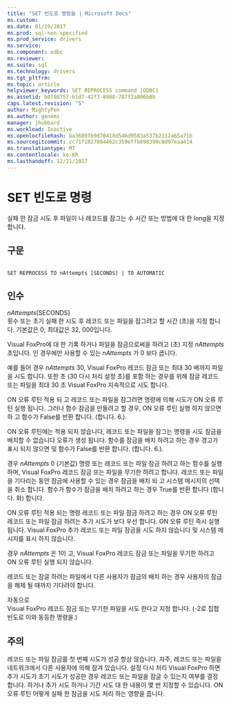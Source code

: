 ```yaml
---
title: "SET 빈도로 명령을 | Microsoft Docs"
ms.custom: 
ms.date: 01/19/2017
ms.prod: sql-non-specified
ms.prod_service: drivers
ms.service: 
ms.component: odbc
ms.reviewer: 
ms.suite: sql
ms.technology: drivers
ms.tgt_pltfrm: 
ms.topic: article
helpviewer_keywords: SET REPROCESS command [ODBC]
ms.assetid: b0708757-b1d7-42f3-8988-787f2a806b8b
caps.latest.revision: "5"
author: MightyPen
ms.author: genemi
manager: jhubbard
ms.workload: Inactive
ms.openlocfilehash: ba3689fb9d70418d546d9583a537b2112a65a71b
ms.sourcegitcommit: cc71f1027884462c359effb898390c8d97eaa414
ms.translationtype: MT
ms.contentlocale: ko-KR
ms.lasthandoff: 12/21/2017
---
```

# <a name="set-reprocess-command"></a>SET 빈도로 명령
실패 한 잠금 시도 후 파일이 나 레코드를 잠그는 수 시간 또는 방법에 대 한 long을 지정 합니다.  
  
## <a name="syntax"></a>구문  
  
```  
  
SET REPROCESS TO nAttempts [SECONDS] | TO AUTOMATIC  
```  
  
## <a name="arguments"></a>인수  
 *nAttempts*[SECONDS]  
 횟수 또는 초기 실패 한 시도 후 레코드 또는 파일을 잠그려고 할 시간 (초)을 지정 합니다. 기본값은 0; 최대값은 32, 000입니다.  
  
 Visual FoxPro에 대 한 기록 하거나 파일을 잠금으로써을 하려고 (초) 지정 *nAttempts* 초입니다. 인 경우에만 사용할 수 있는 *nAttempts* 가 0 보다 큽니다.  
  
 예를 들어 경우 *nAttempts* 30, Visual FoxPro 레코드 잠금 또는 최대 30 배까지 파일을 시도 합니다. 또한 초 (30 다시 처리 설정 초)를 포함 하는 경우를 위해 잠글 레코드 또는 파일을 최대 30 초 Visual FoxPro 지속적으로 시도 합니다.  
  
 ON 오류 루틴 적용 되 고 레코드 또는 파일을 잠그려면 명령에 의해 시도가 ON 오류 루틴 실행 됩니다. 그러나 함수 잠금을 만들려고 할 경우, ON 오류 루틴 실행 하지 않으면 하 고 함수가 False를 반환 합니다. (합니다. 6.).  
  
 ON 오류 루틴에는 적용 되지 않습니다, 레코드 또는 파일을 잠그는 명령을 시도 잠금을 배치할 수 없습니다 오류가 생성 됩니다. 함수를 잠금을 배치 하려고 하는 경우 경고가 표시 되지 않으면 및 함수가 False를 반환 합니다. (합니다. 6.).  
  
 경우 *nAttempts* 0 (기본값) 명령 또는 레코드 또는 파일 잠금 하려고 하는 함수를 실행 하며, Visual FoxPro 레코드 잠금 또는 파일을 무기한 하려고 합니다. 레코드 또는 파일을 기다리는 동안 잠금에 사용할 수 있는 경우 잠금을 배치 되 고 시스템 메시지의 선택을 취소 합니다. 함수가 함수가 잠금을 배치 하려고 하는 경우 True를 반환 합니다 (합니다. 화) 합니다.  
  
 ON 오류 루틴 적용 되는 명령 레코드 또는 파일 잠금 하려고 하는 경우 ON 오류 루틴 레코드 또는 파일 잠금 하려는 추가 시도가 보다 우선 합니다. ON 오류 루틴 즉시 실행 됩니다. Visual FoxPro 추가 레코드 또는 파일 잠금을 시도 하지 않습니다 및 시스템 메시지를 표시 하지 않습니다.  
  
 경우 *nAttempts* 은 1이 고, Visual FoxPro 레코드 잠금 또는 파일을 무기한 하려고 ON 오류 루틴 실행 되지 않습니다.  
  
 레코드 또는 잠글 하려는 파일에서 다른 사용자가 잠금의 배치 하는 경우 사용자의 잠금을 해제 될 때까지 기다려야 합니다.  
  
 자동으로  
 Visual FoxPro 레코드 잠금 또는 무기한 파일을 시도 한다고 지정 합니다. (-2로 집합 빈도로 이와 동등한 명령을.)  
  
## <a name="remarks"></a>주의  
 레코드 또는 파일 잠금를 첫 번째 시도가 성공 항상 않습니다. 자주, 레코드 또는 파일을 네트워크에서 다른 사용자에 의해 잠겨 있습니다. 설정 다시 처리 Visual FoxPro 하면 추가 시도가 초기 시도가 성공한 경우 레코드 또는 파일을 잠글 수 있는지 여부를 결정 합니다. 하거나 추가 시도 하거나 기간 시도 대 한 내용이 몇 번 지정할 수 있습니다. ON 오류 루틴 어떻게 실패 한 잠금을 시도 처리 하는 영향을 줍니다.
